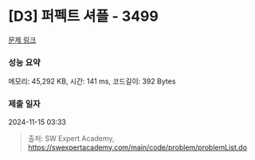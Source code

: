 # [D3] 퍼펙트 셔플 - 3499 

[문제 링크](https://swexpertacademy.com/main/code/problem/problemDetail.do?contestProbId=AWGsRbk6AQIDFAVW) 

### 성능 요약

메모리: 45,292 KB, 시간: 141 ms, 코드길이: 392 Bytes

### 제출 일자

2024-11-15 03:33



> 출처: SW Expert Academy, https://swexpertacademy.com/main/code/problem/problemList.do